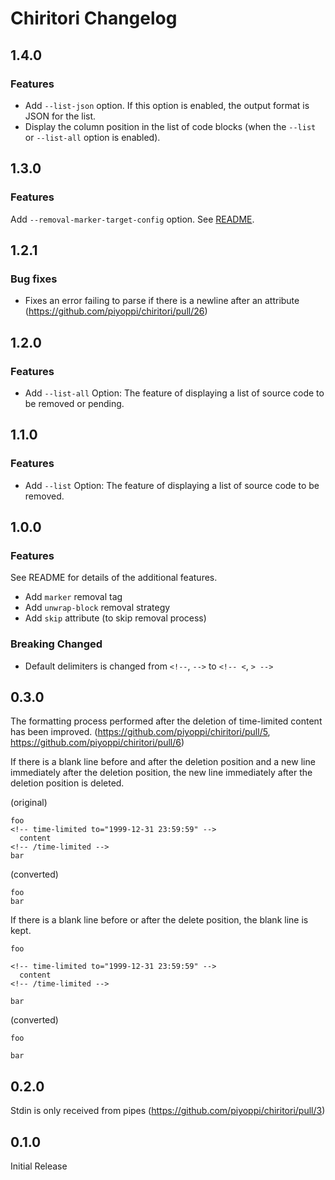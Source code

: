 # Chiritori Changelog

## 1.4.0

### Features

- Add `--list-json` option. If this option is enabled, the output format is JSON for the list.
- Display the column position in the list of code blocks (when the `--list` or `--list-all` option is enabled).

## 1.3.0

### Features

Add `--removal-marker-target-config` option. See [README](https://github.com/piyoppi/chiritori/blob/v1.3.0/README.md#removal-marker).

## 1.2.1

### Bug fixes

- Fixes an error failing to parse if there is a newline after an attribute (https://github.com/piyoppi/chiritori/pull/26)

## 1.2.0

### Features

- Add `--list-all` Option: The feature of displaying a list of source code to be removed or pending.

## 1.1.0

### Features

- Add `--list` Option: The feature of displaying a list of source code to be removed.

## 1.0.0

### Features

See README for details of the additional features.

- Add `marker` removal tag
- Add `unwrap-block` removal strategy
- Add `skip` attribute (to skip removal process)

### Breaking Changed

- Default delimiters is changed from `<!--`, `-->` to `<!-- <`, `> -->`

## 0.3.0

The formatting process performed after the deletion of time-limited content has been improved. (https://github.com/piyoppi/chiritori/pull/5, https://github.com/piyoppi/chiritori/pull/6)

If there is a blank line before and after the deletion position and a new line immediately after the deletion position, the new line immediately after the deletion position is deleted.

(original)

```text
foo
<!-- time-limited to="1999-12-31 23:59:59" -->
  content
<!-- /time-limited -->
bar
```

(converted)

```text
foo
bar
```

If there is a blank line before or after the delete position, the blank line is kept.

```text
foo

<!-- time-limited to="1999-12-31 23:59:59" -->
  content
<!-- /time-limited -->

bar
```

(converted)

```text
foo

bar
```

## 0.2.0

Stdin is only received from pipes (https://github.com/piyoppi/chiritori/pull/3)

## 0.1.0

Initial Release
